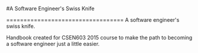 #A Software Engineer's Swiss Knife

==================================
A software engineer's swiss knife.

Handbook created for CSEN603 2015 course to make the path to becoming a software engineer just a little easier.


